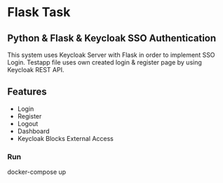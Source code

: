 # Flask Task

## Python & Flask & Keycloak SSO Authentication

This system uses Keycloak Server with Flask in order to implement SSO Login. Testapp file uses own created login & register page by using Keycloak REST API.

## Features

- Login
- Register
- Logout
- Dashboard
- Keycloak Blocks External Access

### Run

docker-compose up
